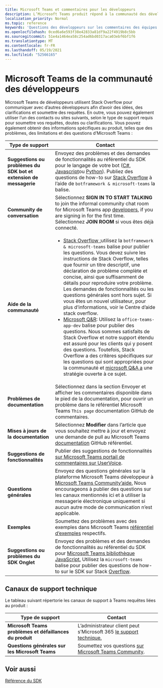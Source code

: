 ```yaml
---
title: Microsoft Teams et commentaires pour les développeurs
description: L’Microsoft Teams produit répond à la communauté des développeurs sur différents canaux de commentaires et de support.
localization_priority: Normal
ms.topic: reference
keywords: 'Questions des développeurs sur les commentaires des équipes : les questions du support technique demandent des contributions de bogues aux discussions de la communauté'
ms.openlocfilehash: 0ced6a6e593f38e42833a81df9a22f4919b8c5bb
ms.sourcegitcommit: 51e4a1464ea58c254ad6bd0317aca03ebf6bf1f6
ms.translationtype: MT
ms.contentlocale: fr-FR
ms.lasthandoff: 05/19/2021
ms.locfileid: "52566165"
---
```

# <a name="microsoft-teams-developer-community-channels"></a>Microsoft Teams de la communauté des développeurs

Microsoft Teams de développeurs utilisent Stack Overflow pour communiquer avec d’autres développeurs afin d’avoir des idées, des clarifications et soumettre des requêtes. En outre, vous pouvez également utiliser l’un des contacts ou sites suivants, selon le type de support requis pour soumettre vos requêtes, doutes ou clarifications. Vous pouvez également obtenir des informations spécifiques au produit, telles que des problèmes, des limitations et des questions d’Microsoft Teams :

|            **Type de support**            |               **Contact**                                                                                  |
|-----------------------------------------------------|---------------------------------------------------------------------------------------------------------------------------------------------------------------------------------------------------------------------------------------------------------------------------------------------------------------------------------------------------------------------------------------------------------------------------------------------------------------------------------------------------|
|         **Suggestions ou problèmes du SDK bot et extension de messagerie**         | Envoyez des problèmes et des demandes de fonctionnalités au référentiel du SDK pour le langage de votre bot ([C#,](https://github.com/Microsoft/botbuilder-dotnet/) [Javascript](https://github.com/Microsoft/botbuilder-js)ou [Python](https://github.com/Microsoft/botbuilder-python)). Publiez des questions de how-to sur [Stack Overflow](https://stackoverflow.com/questions/tagged/botframework%20microsoft-teams) à l’aide de `botframework & microsoft-teams` la balise.   |
|         **Community de conversation**         |  Sélectionnez **SIGN IN TO START TALKING** to join the informal community chat room for Microsoft Teams app [developers](https://gitter.im/OfficeDev/MicrosoftTeamsAppDev), if you are signing in for the first time. Sélectionnez **JOIN ROOM** si vous êtes déjà connecté.      |
|            **Aide de la communauté**             |     <ul><li> [Stack Overflow :](https://stackoverflow.com/questions/tagged/microsoft-teams)utilisez la `botframework & microsoft-teams` balise pour publier les questions. Vous devez suivre les instructions de Stack Overflow, telles que fournir un titre descriptif, une déclaration de problème complète et concise, ainsi que suffisamment de détails pour reproduire votre problème. Les demandes de fonctionnalités ou les questions générales sont hors sujet. Si vous êtes un nouvel utilisateur, pour plus d’informations, voir le Centre d’aide stack overflow. </li>                                                                                                                                                                       <li>  [Microsoft Q&R](/answers/topics/office-teams-app-dev.html): Utilisez la `office-teams-app-dev` balise pour publier des questions. Nous sommes satisfaits de Stack Overflow et notre support étendu est assuré pour les clients qui y posent des questions. Toutefois, Stack Overflow a des critères spécifiques sur les questions qui sont appropriées pour la communauté et [microsoft Q&A a](/answers/topics/office-teams-app-dev.html) une stratégie ouverte à ce sujet.  </li> </ul>                                                                                            |
|  **Problèmes de documentation**  |        Sélectionnez dans la section Envoyer et afficher les commentaires disponible dans le pied de la documentation, pour ouvrir un problème dans le référentiel Microsoft Teams `This page` documentation GitHub de commentaires.  [](https://github.com/MicrosoftDocs/msteams-docs/issues)                                                                                                                                                                                            |
|  **Mises à jours de la documentation**           |     Sélectionnez **Modifier** dans l’article que vous souhaitez mettre à jour et envoyez une demande de pull au Microsoft Teams [documentation](https://github.com/MicrosoftDocs/msteams-docs) GitHub référentiel.                                                                                                                                                           |
|       **Suggestions de fonctionnalités**       |                                                                                                                                                                      Publier des suggestions de fonctionnalités [sur Microsoft Teams portail de commentaires sur UserVoice](https://microsoftteams.uservoice.com/forums/555103-public-preview/category/182881-developer-platform).                                                                                                                                                                      |
|       **Questions générales**         |Envoyez des questions générales sur la plateforme Microsoft Teams développeur à [Microsoft Teams Community’aide.](mailto:microsoftteamsdev@microsoft.com) Nous encourageons à publier des questions sur les canaux mentionnés ici et à utiliser la messagerie électronique uniquement si aucun autre mode de communication n’est applicable.                                                                                                                                                                      |
|        **Exemples**         | Soumettez des problèmes avec des exemples dans Microsoft Teams [référentiel d’exemples](/microsoftteams/platform/tutorials/code-samples) respectifs.|
|           **Suggestions ou problèmes du SDK Onglet**          |         Envoyez des problèmes et des demandes de fonctionnalités au référentiel du SDK pour [Microsoft Teams bibliothèque JavaScript.](https://github.com/OfficeDev/microsoft-teams-library-js/issues) Utilisez la `microsoft-teams` balise pour publier des questions de how-to sur le SDK sur Stack [Overflow](https://stackoverflow.com/questions/tagged/microsoft-teams).                                                                                                                                                                            |

## <a name="product-support-channels"></a>Canaux de support technique
Le tableau suivant répertorie les canaux de support à Teams requêtes liées au produit :

|            **Type de support**            |               **Contact**                                                                                  |
|-----------------------------------------------------|---------------------------------------------------------------------------------------------------------------------------------------------------------------------------------------------------------------------------------------------------------------------------------------------------------------------------------------------------------------------------------------------------------------------------------------------------------------------------------------------------|
|         **Microsoft Teams problèmes et défaillances du produit**          | L’administrateur client peut s’Microsoft 365 [le support technique.](/microsoft-365/admin/contact-support-for-business-products)                                                            |
|        **Questions générales sur les Microsoft Teams**        |  Soumettez vos questions [sur Microsoft Teams Community](https://answers.microsoft.com/en-us/msteams/forum).               |                                                           

## <a name="see-also"></a>Voir aussi

[Référence du SDK](/javascript/api/overview/msteams-client?view=msteams-client-js-latest&preserve-view=true)
